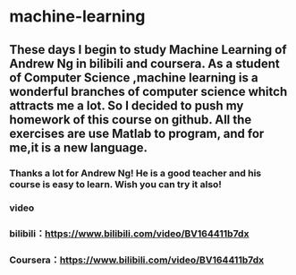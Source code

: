 # machine-learning

## These days I begin to study Machine Learning of Andrew Ng in bilibili and coursera. As a student of Computer Science ,machine learning is a wonderful branches of computer science whitch attracts me a lot. So I decided to push my homework of this course on github. All the exercises are use Matlab to program, and for me,it is a  new language.    

### Thanks a lot for Andrew Ng! He is a good teacher and his course is easy to learn. Wish you can try it also!
### video
### bilibili：https://www.bilibili.com/video/BV164411b7dx
### Coursera：https://www.bilibili.com/video/BV164411b7dx
